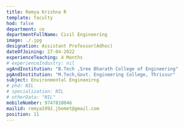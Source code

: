 ```yaml
---
title: Remya Krishna R
template: faculty
hod: false
department: ce
departmentFullName: Civil Engineering
image: ./.jpg
designation: Assistant Professor(Adhoc)
dateOfJoining: 27-04-2022
experienceTeaching: 4 Months
# experienceIndustry: nil
ugAndInstitution: "B.Tech ,Sree Bharath College of Engineering"
pgAndInstitution: "M.Tech,Govt. Engineering College, Thrissur"
subject: Environmental Engineeirng
# phd: NIL
# specialization: NIL
# otherData: "NIL"
mobileNumber: 9747810046
mailid: remya1992.jbemet@gmail.com
position: 11
---
```

